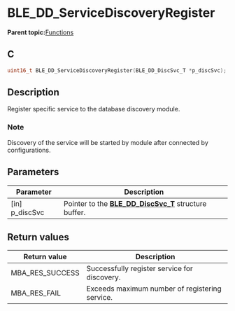 # BLE\_DD\_ServiceDiscoveryRegister

**Parent topic:**[Functions](GUID-1FCC6916-764B-44EA-9DC2-BBC5DE39C89C.md)

## C

```c
uint16_t BLE_DD_ServiceDiscoveryRegister(BLE_DD_DiscSvc_T *p_discSvc);
```

## Description

Register specific service to the database discovery module.

### Note

Discovery of the service will be started by module after connected by configurations.

## Parameters

|Parameter|Description|
|---------|-----------|
|\[in\] p\_discSvc|Pointer to the **[BLE\_DD\_DiscSvc\_T](GUID-EADF116E-6E9D-4E6A-9FA1-EA423D36DBFF.md)** structure buffer.|

## Return values

|Return value|Description|
|------------|-----------|
|MBA\_RES\_SUCCESS|Successfully register service for discovery.|
|MBA\_RES\_FAIL|Exceeds maximum number of registering service.|

